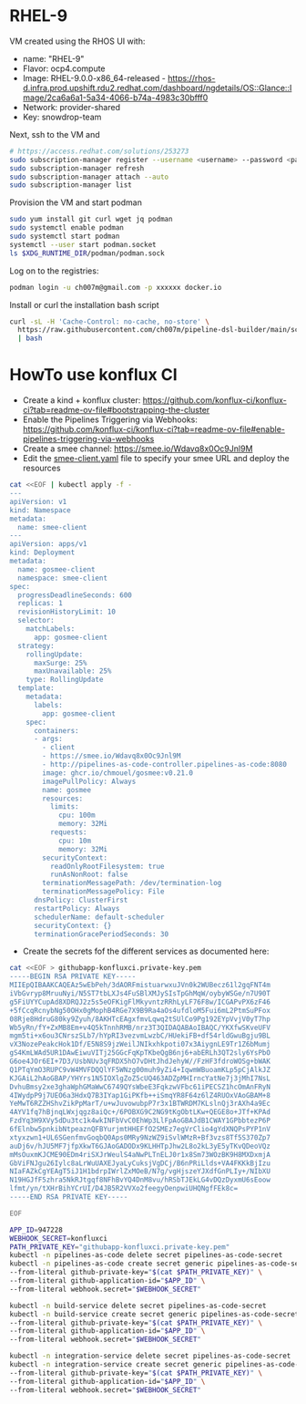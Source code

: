 # RHEL-9

VM created using the RHOS UI with:

- name: "RHEL-9"
- Flavor: ocp4.compute
- Image: RHEL-9.0.0-x86_64-released - https://rhos-d.infra.prod.upshift.rdu2.redhat.com/dashboard/ngdetails/OS::Glance::Image/2ca6a6a1-5a34-4066-b74a-4983c30bfff0
- Network: provider-shared
- Key: snowdrop-team

Next, ssh to the VM and 
```bash
# https://access.redhat.com/solutions/253273
sudo subscription-manager register --username <username> --password <password> --auto-attach
sudo subscription-manager refresh
sudo subscription-manager attach --auto
sudo subscription-manager list
```
Provision the VM and start podman
```bash
sudo yum install git curl wget jq podman
sudo systemctl enable podman
sudo systemctl start podman
systemctl --user start podman.socket
ls $XDG_RUNTIME_DIR/podman/podman.sock
```
Log on to the registries:
```bash
podman login -u ch007m@gmail.com -p xxxxxx docker.io
```
Install or curl the installation bash script
```bash
curl -sL -H 'Cache-Control: no-cache, no-store' \
  https://raw.githubusercontent.com/ch007m/pipeline-dsl-builder/main/scripts/install_buildpack_testing_environment.sh \
  | bash
```

# HowTo use konflux CI

- Create a kind + konflux cluster: https://github.com/konflux-ci/konflux-ci?tab=readme-ov-file#bootstrapping-the-cluster
- Enable the Pipelines Triggering via Webhooks: https://github.com/konflux-ci/konflux-ci?tab=readme-ov-file#enable-pipelines-triggering-via-webhooks
- Create a smee channel: https://smee.io/Wdavq8x0Oc9Jnl9M 
- Edit the [smee-client.yaml](https://github.com/konflux-ci/konflux-ci/blob/main/smee/smee-client.yaml#L28) file to specify your smee URL and deploy the resources
```bash
cat <<EOF | kubectl apply -f -
---
apiVersion: v1
kind: Namespace
metadata:
  name: smee-client
---
apiVersion: apps/v1
kind: Deployment
metadata:
  name: gosmee-client
  namespace: smee-client
spec:
  progressDeadlineSeconds: 600
  replicas: 1
  revisionHistoryLimit: 10
  selector:
    matchLabels:
      app: gosmee-client
  strategy:
    rollingUpdate:
      maxSurge: 25%
      maxUnavailable: 25%
    type: RollingUpdate
  template:
    metadata:
      labels:
        app: gosmee-client
    spec:
      containers:
      - args:
        - client
        - https://smee.io/Wdavq8x0Oc9Jnl9M
        - http://pipelines-as-code-controller.pipelines-as-code:8080
        image: ghcr.io/chmouel/gosmee:v0.21.0
        imagePullPolicy: Always
        name: gosmee
        resources:
          limits:
            cpu: 100m
            memory: 32Mi
          requests:
            cpu: 10m
            memory: 32Mi
        securityContext:
          readOnlyRootFilesystem: true
          runAsNonRoot: false
        terminationMessagePath: /dev/termination-log
        terminationMessagePolicy: File
      dnsPolicy: ClusterFirst
      restartPolicy: Always
      schedulerName: default-scheduler
      securityContext: {}
      terminationGracePeriodSeconds: 30
```
- Create the secrets fof the different services as documented here: 
```bash
cat <<EOF > githubapp-konfluxci.private-key.pem
-----BEGIN RSA PRIVATE KEY-----
MIIEpQIBAAKCAQEAz5wEbPeh/3dAORFmistuarwxuJVn0k2WUBecz61l2gqFNT4m
iVbGvryp8MruuNyi/N5ST7tbLXJs4FuSBlXMJySIsTpGhMqW/oybyWSGe/n7U90T
g5FiUYYCupAd8XDRQJ2z5s5eOFKigFlMkyvntzRRhLyLF76F8w/ICGAPvPX6zF46
+5fCcqRcnybNg50OHx0gMophB4RGe7X9B9Ra4aOs4ufdloM5Fui6mL2PtmSuPFox
08Rje8HdruG80ky9Zyuh/8AKHTcEAgxfmvLqwq2tSUlCo9Pg192EYpVvjV0yT7hp
Wb5yRn/fY+ZxMB8Em+v4Q5kTnnhRMB/nrz3T3QIDAQABAoIBAQC/YKXfwSKveUFV
mgm5ti+x6ou3CNrszSLb7/hYpRI3vezvmLwzbC/HUekiFB+df54rldGwuBgju9BL
vX3NozePeakcHok1Df/E5N8S9jzWeilJNIkxhkpoti07x3AiygnLE9Tr1Z6bMumj
gS4KmLWAd5UR1DAwEiwuVITj25GGcFqKpTKbeQgB6nj6+abERLh3QT2sly6YsPbO
G6oe4JOr6EI+7D3/UsbNUv3qFRDX5hO7vDHtJhdJehyW//FzHF3fdroWOSg+bWAK
Q1PTqYmO3RUPC9vW4MVFDQQlYF5WNzg00muh9yZi4+IqwmWBuoamKLp5pCjAlkJZ
KJGAiL2hAoGBAP/YHYrs1N5IOXlgZoZ5cUQ463ADZpMHIrncYatNe7j3jMhI7NsL
DvhuBmsy2xe3ghaWphGMaWwC6749QYsWbeE3FqkzwVFbc61iPECSZ1hcOmAnFRyN
4IWydpP9j7UEO6a3HdxQ7B3IYap1GiPKfb++iSmqYR8F64z6lZ4RUOxVAoGBAM+8
YeMwT6RZZHShvZikPpMarT/u+wJuvowubpP7r3x1BTWRDM7KLslnQj3rAXh4a9Ec
4AYV1fq7hBjnqLWxjqgz8aiQc+/6POBXG9C2NG9tKgObtLKw+QEGE8o+JTf+KPAd
FzdYq3H9XVy5dDu3tc1k4wkINFbVvC0EhWp3LlFpAoGBAJdB1CWAY1GPbbtezP6P
6fElnbw5pnkibNtpeaznQFBYurjmtHHEFfO2SMEz7egVrClio4gYdXNQPsPYP1nV
xtyxzwn1+UL6SGenfmvGoqbQ0Aps0MRy9NzWZ9iSvlWMzR+Bf3vzs8Tf5S370Zp7
auDj6v/hJU5MF7jfpXkwT6GJAoGADODx9KLHHTpJhw2L8o2kL3yE5yTKvQDeoVQz
mMsOuxmKJCME90EDm4riSXJrWeulS4aNwPLTnELJ0r1x8Sm73WOzBK9H8MXDxmjA
GbViFNJgu26Iylc8aLrWuUAXEJyaLyCuksjVgDCj/B6nPRiLlds+VA4FKKkBjIzu
NIaFAZkCgYEAgT5iJ1H1bdrpIWrlZxMOeB/N7g/vgHjszeYJXdfGnPLIy+/NIbXU
N19HGJfF5zhra5NkRJtgqf8NFhBvYQ4DnM8vu/hRSbTJEkLG4vDQzDyxmU6sEoow
lfmt/yn/tXHrBihYCrUI/D4JB5R2VVXo2feegyOenpwiUHQNgfFEk8c=
-----END RSA PRIVATE KEY-----

EOF

APP_ID=947228
WEBHOOK_SECRET=konfluxci
PATH_PRIVATE_KEY="githubapp-konfluxci.private-key.pem"
kubectl -n pipelines-as-code delete secret pipelines-as-code-secret
kubectl -n pipelines-as-code create secret generic pipelines-as-code-secret \
--from-literal github-private-key="$(cat $PATH_PRIVATE_KEY)" \
--from-literal github-application-id="$APP_ID" \
--from-literal webhook.secret="$WEBHOOK_SECRET"

kubectl -n build-service delete secret pipelines-as-code-secret
kubectl -n build-service create secret generic pipelines-as-code-secret \
--from-literal github-private-key="$(cat $PATH_PRIVATE_KEY)" \
--from-literal github-application-id="$APP_ID" \
--from-literal webhook.secret="$WEBHOOK_SECRET"

kubectl -n integration-service delete secret pipelines-as-code-secret
kubectl -n integration-service create secret generic pipelines-as-code-secret \
--from-literal github-private-key="$(cat $PATH_PRIVATE_KEY)" \
--from-literal github-application-id="$APP_ID" \
--from-literal webhook.secret="$WEBHOOK_SECRET"
```